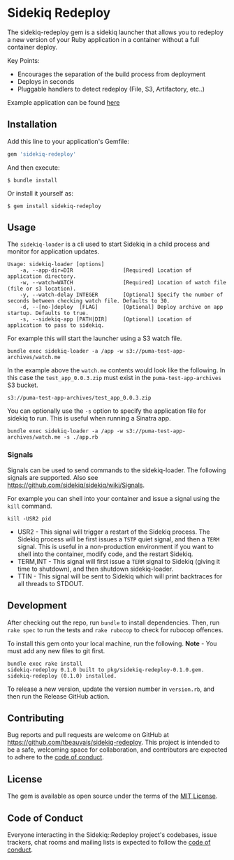 # Sidekiq Redeploy

The sidekiq-redeploy gem is a sidekiq launcher that allows you to redeploy a new version of your Ruby application in a container without a full container deploy.

Key Points:
* Encourages the separation of the build process from deployment
* Deploys in seconds
* Pluggable handlers to detect redeploy (File, S3, Artifactory, etc..)

Example application can be found [here](https://github.com/tbeauvais/puma-redeploy-test-app)


## Installation

Add this line to your application's Gemfile:

```ruby
gem 'sidekiq-redeploy'
```

And then execute:

    $ bundle install

Or install it yourself as:

    $ gem install sidekiq-redeploy

## Usage

The `sidekiq-loader` is a cli used to start Sidekiq in a child process and monitor for application updates.

```shell
Usage: sidekiq-loader [options]
    -a, --app-dir=DIR                [Required] Location of application directory.
    -w, --watch=WATCH                [Required] Location of watch file (file or s3 location).
    -y, --watch-delay INTEGER        [Optional] Specify the number of seconds between checking watch file. Defaults to 30.
    -d, --[no-]deploy  [FLAG]        [Optional] Deploy archive on app startup. Defaults to true.
    -s, --sidekiq-app [PATH|DIR]     [Optional] Location of application to pass to sidekiq.
```

For example this will start the launcher using a S3 watch file.
```shell
bundle exec sidekiq-loader -a /app -w s3://puma-test-app-archives/watch.me
```

In the example above the `watch.me` contents would look like the following. In this case the `test_app_0.0.3.zip` must exist in the `puma-test-app-archives` S3 bucket.
```shell
s3://puma-test-app-archives/test_app_0.0.3.zip
```

You can optionally use the `-s` option to specify the application file for sidekiq to run. This is useful when running a Sinatra app.
```shell
bundle exec sidekiq-loader -a /app -w s3://puma-test-app-archives/watch.me -s ./app.rb
```
### Signals
Signals can be used to send commands to the sidekiq-loader. The following signals are supported. Also see https://github.com/sidekiq/sidekiq/wiki/Signals. 

For example you can shell into your container and issue a signal using the `kill` command.
```shell
kill -USR2 pid
```

* USR2 - This signal will trigger a restart of the Sidekiq process. The Sidekiq process will be first issues a `TSTP` quiet signal, and then a `TERM` signal. This is useful in a non-production environment if you want to shell into the container, modify code, and the restart Sidekiq.
* TERM,INT - This signal will first issue a `TERM` signal to Sidekiq (giving it time to shutdown), and then shutdown sidekiq-loader. 
* TTIN - This signal will be sent to Sidekiq which will print backtraces for all threads to STDOUT.

## Development

After checking out the repo, run `bundle` to install dependencies. Then, run `rake spec` to run the tests and `rake rubocop` to check for rubocop offences.

To install this gem onto your local machine, run the following. **Note** - You must add any new files to git first.

```text
bundle exec rake install
sidekiq-redeploy 0.1.0 built to pkg/sidekiq-redeploy-0.1.0.gem.
sidekiq-redeploy (0.1.0) installed.
```

To release a new version, update the version number in `version.rb`, and then run the Release GitHub action.


## Contributing

Bug reports and pull requests are welcome on GitHub at https://github.com/tbeauvais/sidekiq-redeploy. This project is intended to be a safe, welcoming space for collaboration, and contributors are expected to adhere to the [code of conduct](https://github.com/tbeauvais/sidekiq-redeploy/blob/main/CODE_OF_CONDUCT.md).

## License

The gem is available as open source under the terms of the [MIT License](https://opensource.org/licenses/MIT).

## Code of Conduct

Everyone interacting in the Sidekiq::Redeploy project's codebases, issue trackers, chat rooms and mailing lists is expected to follow the [code of conduct](https://github.com/tbeauvais/sidekiq-redeploy/blob/main/CODE_OF_CONDUCT.md).
